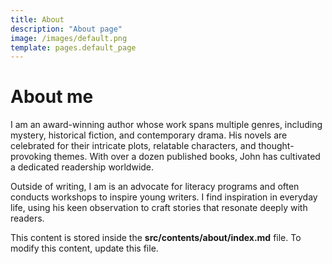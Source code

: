 ```yaml
---
title: About
description: "About page"
image: /images/default.png
template: pages.default_page
---
```


# About me

I am an award-winning author whose work spans multiple genres, including mystery, historical fiction, and contemporary drama. His novels are celebrated for their intricate plots, relatable characters, and thought-provoking themes. With over a dozen published books, John has cultivated a dedicated readership worldwide.

Outside of writing, I am is an advocate for literacy programs and often conducts workshops to inspire young writers. I find inspiration in everyday life, using his keen observation to craft stories that resonate deeply with readers.

This content is stored inside the **src/contents/about/index.md** file. To modify this content, update this file.
